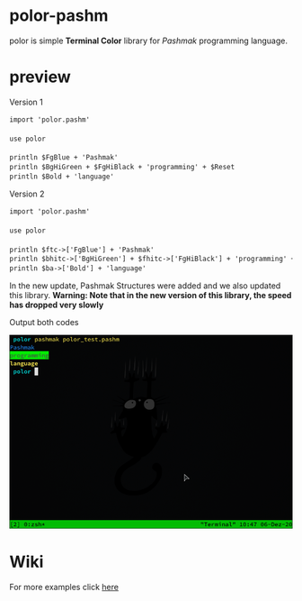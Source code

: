 # polor-pashm
polor is simple **Terminal Color** library for _Pashmak_ programming language.

# preview
Version 1
```html
import 'polor.pashm'

use polor

println $FgBlue + 'Pashmak'
println $BgHiGreen + $FgHiBlack + 'programming' + $Reset
println $Bold + 'language'
```

Version 2 
```html
import 'polor.pashm'

use polor

println $ftc->['FgBlue'] + 'Pashmak'
println $bhitc->['BgHiGreen'] + $fhitc->['FgHiBlack'] + 'programming' + $ba->['>
println $ba->['Bold'] + 'language'
```

In the new update, Pashmak Structures were added and we also updated this library.
**Warning: Note that in the new version of this library, the speed has dropped very slowly**

Output both codes
<div>
  <img 
    src="/data/polor-preview.png"
    alt="polor is a simple Terminal Color library for Pashmak programming language"
    style=""
  />
</div>

# Wiki
<p>For more examples click <a href="https://github.com/sami2020pro/polor-pashm/wiki">here</a></p>
